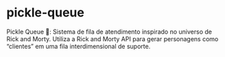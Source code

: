 # pickle-queue
Pickle Queue 🥒: Sistema de fila de atendimento inspirado no universo de Rick and Morty. Utiliza a Rick and Morty API para gerar personagens como “clientes” em uma fila interdimensional de suporte.
